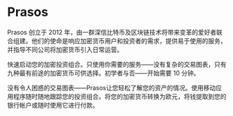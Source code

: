 # Prasos

Prasos 创立于 2012 年，由一群深信比特币及区块链技术将带来变革的爱好者联合组建。他们的使命是响应加密货币用户和投资者的需求，提供易于使用的服务，并指导不同公司将加密货币引入日常运营。

快速启动您的加密投资组合。只使用你需要的服务——没有复杂的交易图表，只有九种最有前途的加密货币可供选择。初学者与否——开始需要 10 分钟。

没有令人困惑的交易图表——Prasos让您轻松了解您的资产的情况。使用移动应用程序随时随地跟踪您的投资组合。将您的加密货币转换为欧元，将钱提取到您的银行帐户或随时使用它进行付款。


